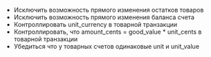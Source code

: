 - Исключить возможность прямого изменения остатков товаров
- Исключить возможность прямого изменения баланса счета
- Контроллировать unit_currency в товарной транзакции
- Контроллировать, что amount_cents = good_value * unit_cents в товарной транзакции
- Убедиться что у товарных счетов одинаковые unit и unit_value
